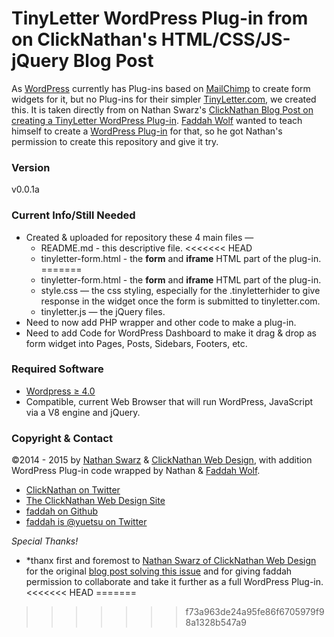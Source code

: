 TinyLetter WordPress Plug-in from on ClickNathan's HTML/CSS/JS-jQuery Blog Post
=================

As [WordPress](http://wordpress.org) currently has Plug-ins based on [MailChimp](http://mailchimp.com) to create form widgets for it, but no Plug-ins for their simpler [TinyLetter.com](http://tinyletter.com), we created this. It is taken directly from on Nathan Swarz's [ClickNathan Blog Post on creating a TinyLetter WordPress Plug-in](http://clicknathan.com/web-design/tinyletter-wordpress-plugin/). [Faddah Wolf](https://github.com/faddah) wanted to teach himself to create a [WordPress Plug-in](https://codex.wordpress.org/Writing_a_Plugin) for that, so he got Nathan's permission to create this repository and give it try.

### Version

v0.0.1a

### Current Info/Still Needed

* Created & uploaded for repository these 4 main files —
  * README.md - this descriptive file.
<<<<<<< HEAD
  * tinyletter-form.html - the <strong>form</strong> and <strong>iframe</strong> HTML part of the plug-in.
=======
  * tinyletter-form.html - the <strong>form</strong> and <strong>iframe</strong> HTML part of the plug-in.
  * style.css — the css styling, especially for the .tinyletterhider to give response in the widget once the form is submitted to tinyletter.com.
  * tinyletter.js — the jQuery files.
* Need to now add PHP wrapper and other code to make a plug-in.
* Need to add Code for WordPress Dashboard to make it drag & drop as form widget into Pages, Posts, Sidebars, Footers, etc.

### Required Software

* [Wordpress ≥ 4.0](https://wordpress.org/download/)
* Compatible, current Web Browser that will run WordPress, JavaScript via a V8 engine and jQuery.

### Copyright & Contact

©2014 - 2015 by [Nathan Swarz](http://twitter.com/clicknathan) & [ClickNathan Web Design](http://clicknathan.com), with addition WordPress Plug-in code wrapped by Nathan & [Faddah Wolf](https://github.com/faddah).

* [ClickNathan on Twitter](http://twitter.com/clicknathan)
* [The ClickNathan Web Design Site](http://clicknathan.com)
* [faddah on Github](https://github.com/faddah)
* [faddah is @yuetsu on Twitter](http://twitter.com/yuetsu)

*Special Thanks!*

* *thanx first and foremost to [Nathan Swarz of ClickNathan Web Design](http://clicknathan.com) for the original [blog post solving this issue](http://clicknathan.com/web-design/tinyletter-wordpress-plugin/) and for giving faddah permission to collaborate and take it further as a full WordPress Plug-in.
<<<<<<< HEAD
=======

>>>>>>> f73a963de24a95fe86f6705979f98a1328b547a9
